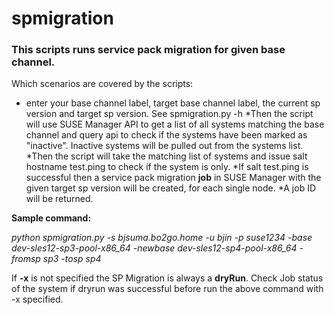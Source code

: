 # spmigration
### This scripts runs service pack migration for given base channel. 

Which scenarios are covered by the scripts:
* enter your base channel label, target base channel label, the current sp version and target sp version. See spmigration.py -h
*Then the script will use SUSE Manager API to get a list of all systems matching the base channel and query api to check if the systems have been marked as "inactive". Inactive systems will be pulled out from the systems list.
*Then the script will take the matching list of systems and issue salt hostname test.ping to check if the system is only.
*If salt test.ping is successful then a service pack migration **job** in SUSE Manager with the given target sp version will be created, for each single node.
*A job ID will be returned.

**Sample command:**

*python spmigration.py -s bjsuma.bo2go.home -u bjin -p suse1234 -base dev-sles12-sp3-pool-x86_64 -newbase dev-sles12-sp4-pool-x86_64 -fromsp sp3 -tosp sp4*

If __-x__ is not specified the SP Migration is always a **dryRun**.
Check Job status of the system if dryrun was successful before run the above command with -x specified.
